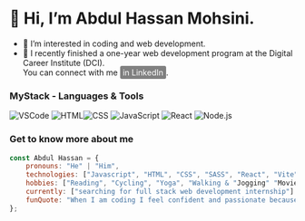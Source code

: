 # 👋 Hi, I’m Abdul Hassan Mohsini. 
  
- 👀 I’m interested in coding and web development.
- 🌱 I recently finished a one-year web development program at the Digital Career Institute (DCI).<br>You can connect with me <a href="https://www.linkedin.com/in/abdul-hassan" style="background-color: gray; color: white; padding: 3px 5px; border-radius: 3px; text-decoration: none;">in LinkedIn</a>.

### MyStack - Languages & Tools

![VSCode](https://img.shields.io/badge/Editor-VSCode-blue) ![HTML](https://img.shields.io/badge/Language-HTML-orange)![CSS](https://img.shields.io/badge/Language-CSS-blue) ![JavaScript](https://img.shields.io/badge/Language-JavaScript-yellow) ![React](https://img.shields.io/badge/Framework-React-blue) ![Node.js](https://img.shields.io/badge/Runtime-Node.js-green)



###  Get to know more about me
```javaScript
const Abdul Hassan = {
    pronouns: "He" | "Him",
    technologies: ["Javascript", "HTML", "CSS", "SASS", "React", "Vite", "Express"],
    hobbies: ["Reading", "Cycling", "Yoga", "Walking & "Jogging" "Movies"],
    currently: ["searching for full stack web development internship"]
    funQuote: "When I am coding I feel confident and passionate because I know, today I am better than yesterday."
};


